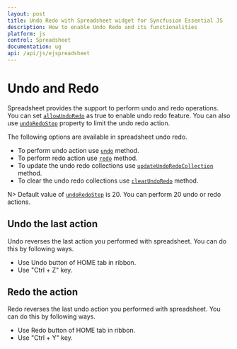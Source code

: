 ```yaml
---
layout: post
title: Undo Redo with Spreadsheet widget for Syncfusion Essential JS
description: How to enable Undo Redo and its functionalities
platform: js
control: Spreadsheet
documentation: ug
api: /api/js/ejspreadsheet
--- 
```


# Undo and Redo

Spreadsheet provides the support to perform undo and redo operations. You can set [`allowUndoRedo`](https://help.syncfusion.com/api/js/ejspreadsheet#members:allowundoredo "allowUndoRedo") as true to enable undo redo feature. You can also use [`undoRedoStep`](https://help.syncfusion.com/api/js/ejspreadsheet#members:undoredostep "undoRedoStep") property to limit the undo redo action.

The following options are available in spreadsheet undo redo.

* To perform undo action use [`undo`](https://help.syncfusion.com/api/js/ejspreadsheet#methods:undo "undo") method.
* To perform redo action use [`redo`](https://help.syncfusion.com/api/js/ejspreadsheet#methods:redo "redo") method.
* To update the undo redo collections use [`updateUndoRedoCollection`](https://help.syncfusion.com/api/js/ejspreadsheet#methods:updateundoredocollection "updateUndoRedoCollection") method.
* To clear the undo redo collections use [`clearUndoRedo`](https://help.syncfusion.com/api/js/ejspreadsheet#methods:clearundoredo "clearUndoRedo") method.


N> Default value of [`undoRedoStep`](https://help.syncfusion.com/api/js/ejspreadsheet#members:undoredostep "undoRedoStep") is 20. You can perform 20 undo or redo actions.


## Undo the last action

Undo reverses the last action you performed with spreadsheet. You can do this by following ways.

* Use Undo button of HOME tab in ribbon.
* Use "Ctrl + Z" key.

## Redo the action

Redo reverses the last undo action you performed with spreadsheet. You can do this by following ways.

* Use Redo button of HOME tab in ribbon.
* Use "Ctrl + Y" key.

